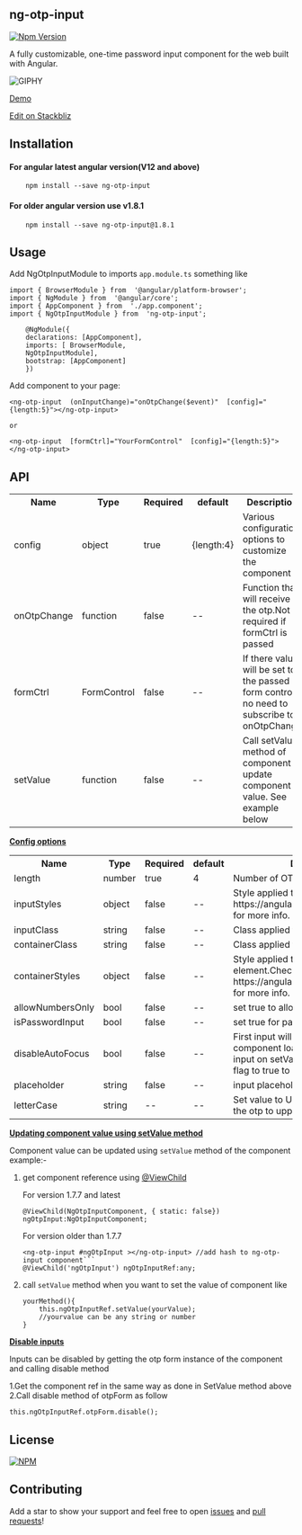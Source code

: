 ## ng-otp-input
[![Npm Version](https://img.shields.io/badge/npm-v1.8.5-blue.svg)](https://www.npmjs.com/package/ng-otp-input) 

A fully customizable, one-time password input component for the web built with Angular.

![GIPHY](https://media.giphy.com/media/TdpKuX7H1KBvvR2Hpu/giphy.gif)


<a href="https://code-farmz.github.io/ng-otp-input" target="_blank">Demo</a>

<a href="https://stackblitz.com/github/code-farmz/ng-otp-input" target="_blank">Edit on Stackbliz</a>
## Installation

#### For angular latest angular version(V12 and above)

        npm install --save ng-otp-input
    
#### For older angular version use v1.8.1

        npm install --save ng-otp-input@1.8.1

## Usage
Add NgOtpInputModule to imports `app.module.ts` something like

    import { BrowserModule } from  '@angular/platform-browser';
    import { NgModule } from  '@angular/core';
    import { AppComponent } from  './app.component';
    import { NgOtpInputModule } from  'ng-otp-input';
    
        @NgModule({
        declarations: [AppComponent],
        imports: [ BrowserModule,
        NgOtpInputModule],
        bootstrap: [AppComponent]
        })

Add component to your page:
  
  

    <ng-otp-input  (onInputChange)="onOtpChange($event)"  [config]="{length:5}"></ng-otp-input>

    or 

    <ng-otp-input  [formCtrl]="YourFormControl"  [config]="{length:5}"></ng-otp-input>

## API

<table>
<tr>
<th>Name</th>
<th>Type</th>
<th>Required</th>
<th>default</th>
<th>Description</th>
</tr>
<tr>
<td>config</td>
<td>object</td>
<td>true</td>
<td>{length:4}</td>
<td>Various configuration options to customize the component</td>
</tr>
<tr>
<td>onOtpChange</td>
<td>function</td>
<td>false</td>
<td>--</td>
<td>Function that will receive the otp.Not required if formCtrl is passed</td>
</tr>
<tr>
<td>formCtrl</td>
<td>FormControl</td>
<td>false</td>
<td>--</td>
<td>If there value will be set to the passed form control no need to subscribe to onOtpChange</td>
</tr>
<tr>
<td>setValue</td>
<td>function</td>
<td>false</td>
<td>--</td>
<td>Call setValue method of component to update component value. See example below</td>
</tr>
</table>

<u>**Config options**</u>
<table>
<tr>
<th>Name</th>
<th>Type</th>
<th>Required</th>
<th>default</th>
<th>Description</th>
</tr>

<tr>
<td>length</td>
<td>number</td>
<td>true</td>
<td>4</td>
<td>Number of OTP inputs to be rendered.</td>
</tr>
<tr>
<td>inputStyles</td>
<td>object</td>
<td>false</td>
<td>--</td>
<td>Style applied to each input.Check https://angular.io/api/common/NgStyle for more info.</td>
</tr>
<tr>
<td>inputClass</td>
<td>string</td>
<td>false</td>
<td>--</td>
<td>Class applied to each input.</td>
</tr>
<tr>
<td>containerClass</td>
<td>string</td>
<td>false</td>
<td>--</td>
<td>Class applied to container element.</td>
</tr>
<tr>
<td>containerStyles</td>
<td>object</td>
<td>false</td>
<td>--</td>
<td>Style applied to container element.Check https://angular.io/api/common/NgStyle for more info.</td>
</tr>
<tr>
<tr>
<td>allowNumbersOnly</td>
<td>bool</td>
<td>false</td>
<td>--</td>
<td>set true to allow only numbers as input</td>
</tr>
<tr>
<td>isPasswordInput</td>
<td>bool</td>
<td>false</td>
<td>--</td>
<td>set true for password type input</td>
</tr>
<tr>
<td>disableAutoFocus</td>
<td>bool</td>
<td>false</td>
<td>--</td>
<td>First input will be auto focused on component load and to next empty input on setValue excecution.Set this flag to true to prevent this behaviour</td>
</tr>
<tr>
<td>placeholder</td>
<td>string</td>
<td>false</td>
<td>--</td>
<td>input placeholder</td>
</tr>
<tr>
<td>letterCase</td>
<td>string</td>
<td>--</td>
<td>--</td>
<td>Set value to Upper or Lower to change the otp to upper case or lower case</td>
</tr>
</table>

<u>**Updating component value using setValue method**</u>

Component value can be updated using `setValue` method of the component example:-


 1. get component reference using [@ViewChild](https://angular.io/api/core/ViewChild)  

    For version 1.7.7 and latest

        @ViewChild(NgOtpInputComponent, { static: false}) ngOtpInput:NgOtpInputComponent;

    For version older than 1.7.7
   
        <ng-otp-input #ngOtpInput ></ng-otp-input> //add hash to ng-otp-input component```
        @ViewChild('ngOtpInput') ngOtpInputRef:any;


    
 2. call `setValue` method when you want to set the value of component like
     
        yourMethod(){
            this.ngOtpInputRef.setValue(yourValue);
            //yourvalue can be any string or number
        }

<u>**Disable inputs**</u>

Inputs can be disabled by getting the otp form instance of the component and calling disable method

1.Get the component ref in the same way as done in SetValue method above
2.Call disable method of otpForm as follow

``` this.ngOtpInputRef.otpForm.disable(); ```

## License

[![NPM](https://img.shields.io/badge/license-MIT-green.svg)](https://github.com/code-farmz/ng-otp-input/blob/master/LICENSE)

## Contributing

Add a star to show your support and feel free to open [issues](https://github.com/code-farmz/ng-otp-input/issues/new) and [pull requests](https://github.com/code-farmz/ng-otp-input/compare)! 






